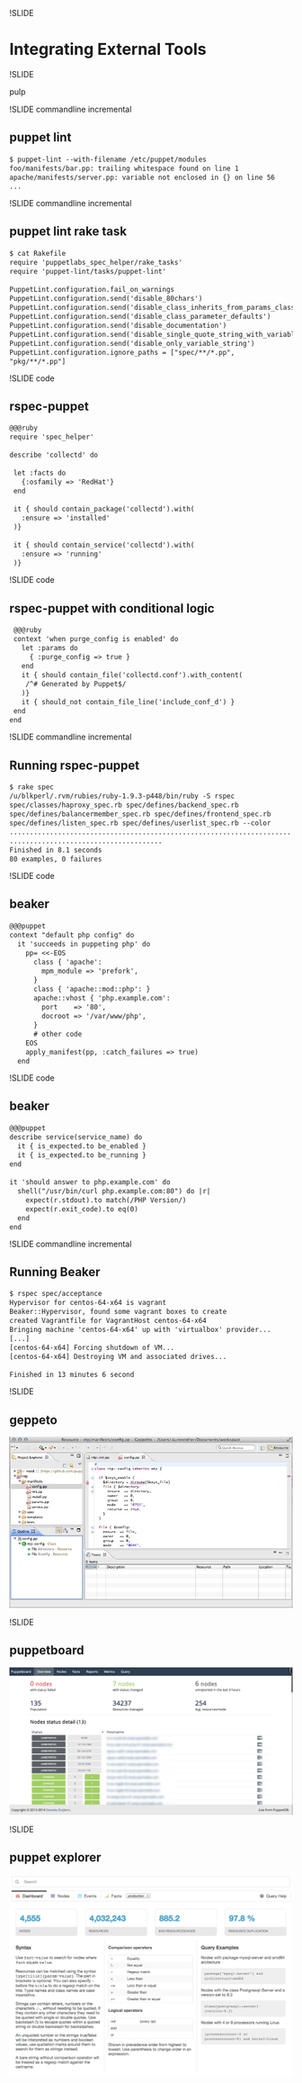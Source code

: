 !SLIDE

# Integrating External Tools #

!SLIDE

pulp

!SLIDE commandline incremental

## puppet lint #

    $ puppet-lint --with-filename /etc/puppet/modules
    foo/manifests/bar.pp: trailing whitespace found on line 1
    apache/manifests/server.pp: variable not enclosed in {} on line 56
    ...

!SLIDE commandline incremental

## puppet lint rake task #

    $ cat Rakefile
    require 'puppetlabs_spec_helper/rake_tasks'
    require 'puppet-lint/tasks/puppet-lint'

    PuppetLint.configuration.fail_on_warnings
    PuppetLint.configuration.send('disable_80chars')
    PuppetLint.configuration.send('disable_class_inherits_from_params_class')
    PuppetLint.configuration.send('disable_class_parameter_defaults')
    PuppetLint.configuration.send('disable_documentation')
    PuppetLint.configuration.send('disable_single_quote_string_with_variables')
    PuppetLint.configuration.send('disable_only_variable_string')
    PuppetLint.configuration.ignore_paths = ["spec/**/*.pp", "pkg/**/*.pp"]


!SLIDE code

## rspec-puppet

    @@@ruby
    require 'spec_helper'

    describe 'collectd' do

     let :facts do
       {:osfamily => 'RedHat'}
     end

     it { should contain_package('collectd').with(
       :ensure => 'installed'
     )}

     it { should contain_service('collectd').with(
       :ensure => 'running'
     )}

!SLIDE code

## rspec-puppet with conditional logic

     @@@ruby
     context 'when purge_config is enabled' do
       let :params do
         { :purge_config => true }
       end
       it { should contain_file('collectd.conf').with_content(
        /^# Generated by Puppet$/
       )}
       it { should_not contain_file_line('include_conf_d') }
     end
    end


!SLIDE commandline incremental

## Running rspec-puppet

    $ rake spec
    /u/blkperl/.rvm/rubies/ruby-1.9.3-p448/bin/ruby -S rspec spec/classes/haproxy_spec.rb spec/defines/backend_spec.rb spec/defines/balancermember_spec.rb spec/defines/frontend_spec.rb spec/defines/listen_spec.rb spec/defines/userlist_spec.rb --color
    ................................................................................
    ......................................
    Finished in 8.1 seconds
    80 examples, 0 failures


!SLIDE code

## beaker

    @@@puppet
    context "default php config" do
      it 'succeeds in puppeting php' do
        pp= <<-EOS
          class { 'apache':
            mpm_module => 'prefork',
          }
          class { 'apache::mod::php': }
          apache::vhost { 'php.example.com':
            port    => '80',
            docroot => '/var/www/php',
          }
          # other code
        EOS
        apply_manifest(pp, :catch_failures => true)
      end

!SLIDE code

## beaker

    @@@puppet
    describe service(service_name) do
      it { is_expected.to be_enabled }
      it { is_expected.to be_running }
    end

    it 'should answer to php.example.com' do
      shell("/usr/bin/curl php.example.com:80") do |r|
        expect(r.stdout).to match(/PHP Version/)
        expect(r.exit_code).to eq(0)
      end
    end



!SLIDE commandline incremental

## Running Beaker

    $ rspec spec/acceptance
    Hypervisor for centos-64-x64 is vagrant
    Beaker::Hypervisor, found some vagrant boxes to create
    created Vagrantfile for VagrantHost centos-64-x64
    Bringing machine 'centos-64-x64' up with 'virtualbox' provider...
    [...]
    [centos-64-x64] Forcing shutdown of VM...
    [centos-64-x64] Destroying VM and associated drives...

    Finished in 13 minutes 6 second


!SLIDE

## geppeto

![geppetto](geppetto.jpg)

!SLIDE

## puppetboard

![puppetboard](puppetboard.png)

!SLIDE

## puppet explorer

![puppetexplorer](puppetexplorer.png)

